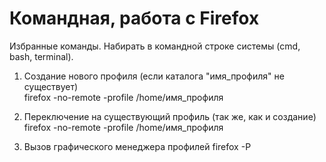 # Командная, работа с Firefox

Избранные команды. Набирать в командной строке системы (cmd, bash, terminal).

1. Создание нового профиля (если каталога "имя_профиля" не существует) <br>
firefox -no-remote -profile /home/имя_профиля

2. Переключение на существующий профиль (так же, как и создание)
firefox -no-remote -profile /home/имя_профиля

3. Вызов графического менеджера профилей
firefox -P